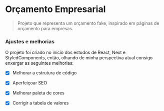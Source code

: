 # Orçamento Empresarial

<!---Esses são exemplos. Veja https://shields.io para outras pessoas ou para personalizar este conjunto de escudos. Você pode querer incluir dependências, status do projeto e informações de licença aqui--->

<!-- <img src="exemplo-image.png" alt="exemplo imagem"> -->

> Projeto que representa um orçamento fake, inspirado em páginas de orçamento para empresas.

### Ajustes e melhorias

O projeto foi criado no início dos estudos de React, Next e StyledComponents, então, olhando de minha perspectiva atual consigo enxergar as seguintes melhorias:

- [x] Melhorar a estrutura de código
- [x] Aperfeiçoar SEO
- [x] Melhorar paleta de cores
- [x] Corrigir a tabela de valores

